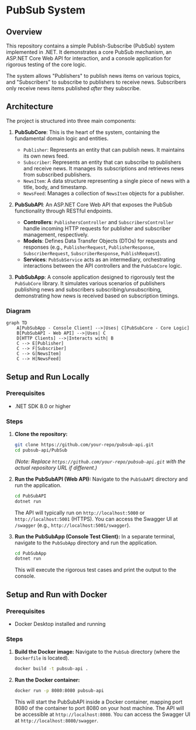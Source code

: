 # PubSub System

## Overview
This repository contains a simple Publish-Subscribe (PubSub) system implemented in .NET. It demonstrates a core PubSub mechanism, an ASP.NET Core Web API for interaction, and a console application for rigorous testing of the core logic.

The system allows "Publishers" to publish news items on various topics, and "Subscribers" to subscribe to publishers to receive news. Subscribers only receive news items published *after* they subscribe.

## Architecture
The project is structured into three main components:

1.  **PubSubCore**: This is the heart of the system, containing the fundamental domain logic and entities.
    *   `Publisher`: Represents an entity that can publish news. It maintains its own news feed.
    *   `Subscriber`: Represents an entity that can subscribe to publishers and receive news. It manages its subscriptions and retrieves news from subscribed publishers.
    *   `NewsItem`: A data structure representing a single piece of news with a title, body, and timestamp.
    *   `NewsFeed`: Manages a collection of `NewsItem` objects for a publisher.

2.  **PubSubAPI**: An ASP.NET Core Web API that exposes the PubSub functionality through RESTful endpoints.
    *   **Controllers**: `PublishersController` and `SubscribersController` handle incoming HTTP requests for publisher and subscriber management, respectively.
    *   **Models**: Defines Data Transfer Objects (DTOs) for requests and responses (e.g., `PublisherRequest`, `PublisherResponse`, `SubscriberRequest`, `SubscriberResponse`, `PublishRequest`).
    *   **Services**: `PubSubService` acts as an intermediary, orchestrating interactions between the API controllers and the `PubSubCore` logic.

3.  **PubSubApp**: A console application designed to rigorously test the `PubSubCore` library. It simulates various scenarios of publishers publishing news and subscribers subscribing/unsubscribing, demonstrating how news is received based on subscription timings.

### Diagram
```mermaid
graph TD
    A[PubSubApp - Console Client] -->|Uses| C[PubSubCore - Core Logic]
    B[PubSubAPI - Web API] -->|Uses| C
    D[HTTP Clients] -->|Interacts with| B
    C --> E[Publisher]
    C --> F[Subscriber]
    C --> G[NewsItem]
    C --> H[NewsFeed]
```

## Setup and Run Locally

### Prerequisites
*   .NET SDK 8.0 or higher

### Steps
1.  **Clone the repository:**
    ```bash
    git clone https://github.com/your-repo/pubsub-api.git
    cd pubsub-api/PubSub
    ```
    *(Note: Replace `https://github.com/your-repo/pubsub-api.git` with the actual repository URL if different.)*

2.  **Run the PubSubAPI (Web API):**
    Navigate to the `PubSubAPI` directory and run the application.
    ```bash
    cd PubSubAPI
    dotnet run
    ```
    The API will typically run on `http://localhost:5000` or `http://localhost:5001` (HTTPS). You can access the Swagger UI at `/swagger` (e.g., `http://localhost:5001/swagger`).

3.  **Run the PubSubApp (Console Test Client):**
    In a separate terminal, navigate to the `PubSubApp` directory and run the application.
    ```bash
    cd PubSubApp
    dotnet run
    ```
    This will execute the rigorous test cases and print the output to the console.

## Setup and Run with Docker

### Prerequisites
*   Docker Desktop installed and running

### Steps
1.  **Build the Docker image:**
    Navigate to the `PubSub` directory (where the `Dockerfile` is located).
    ```bash
    docker build -t pubsub-api .
    ```

2.  **Run the Docker container:**
    ```bash
    docker run -p 8080:8080 pubsub-api
    ```
    This will start the PubSubAPI inside a Docker container, mapping port 8080 of the container to port 8080 on your host machine. The API will be accessible at `http://localhost:8080`. You can access the Swagger UI at `http://localhost:8080/swagger`.
